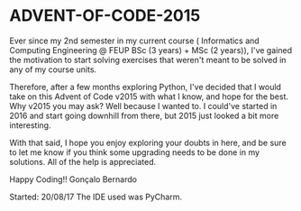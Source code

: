 # ADVENT-OF-CODE-2015

Ever since my 2nd semester in my current course ( Informatics and Computing Engineering @ FEUP BSc (3 years) + MSc (2 years)), I've gained the motivation to start solving exercises that weren't meant to be solved in any of my course units. 

Therefore, after a few months exploring Python, I've decided that I would take on this Advent of Code v2015 with what I know, and hope for the best.
Why v2015 you may ask? Well because I wanted to. I could've started in 2016 and start going downhill from there, but 2015 just looked a bit more interesting.

With that said, I hope you enjoy exploring your doubts in here, and be sure to let me know if you think some upgrading needs to be done in my solutions. All of the help is appreciated.

Happy Coding!!
Gonçalo Bernardo

Started: 20/08/17
The IDE used was PyCharm.
